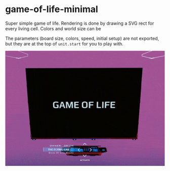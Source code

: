 # game-of-life-minimal

Super simple game of life. Rendering is done by drawing a SVG rect for every living cell.
Colors and world size can be

The parameters (board size, colors, speed, initial setup) are not exported, but they are at the top of `unit.start` for you to play with.

![](game-of-life.gif)